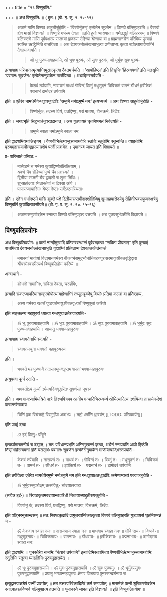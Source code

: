 +++
title = "१८ विष्णुबलिः"

+++
॥ अथ विष्णुबलिः ॥ ( हुतः ) (बो. गृ. सू. १. १०-११) 

> अष्टमे मासि विष्णव आहुतीर्जुहोति - 'विष्णोर्नुकम्' इत्येतेन सूक्तेन ॥ विष्णवे बलिमुपहरति ॥ वैष्णवो ह्येष मासो विज्ञायते ॥ विष्णुर्हि गर्भस्य देवता ॥ इति हुतो व्याख्यातः॥ यथैतद्धुते बलिहरणम् ॥ विष्णवे बलिरष्टमे मासि पूर्वपक्षस्य सप्तम्यां द्वादश्यां रोहिण्यां श्रोणायां वा॥ ब्राह्मणानन्नेन परिविष्य पुण्याहं स्वस्ति ऋद्धिमिति वाचयित्वा ॥ अथ देवयजनोल्लेखनप्रभृत्या प्रणीताभ्यः कृत्वा उपोत्थायाग्रेणाग्निं दैवतमावायति । 
>
>> ओं भूः पुरुषमावाहयामि, ओं भुवः पुरुषं॰, ओं सुवः पुरुषं॰, ओं भूर्भुवः सुवः पुरुषं॰
>
इत्यावाह्य परिधानप्रभृत्याग्निमुखात्कृत्वा दैवतमर्चयति । 'आपोहिष्ठा' इति तिसृभिः ‘हिरण्यवर्णा' इति चतसृभिः 'पवमानः सुवर्जनः' इत्येतेनानुवाकेन मार्जयित्वा । अथाद्भिस्तर्पयति - 
>
>> केशवं तर्पयामि, नारायणं माधवं गोविन्दं विष्णुं मधुसूदनं त्रिविक्रमं वामनं श्रीधरं हृषीकेशं पद्मनाभं दामोदरं तर्पयामि
>
इति ॥ एतैरेव नामधेयैर्गन्धपुष्पधूपदीपैः 'अमुष्मै नमोऽमुष्मै नमः' इत्यभ्यर्च्य ॥ अथ विष्णव आहुतीर्जुहोति -
>
>> विष्णोर्नुकं, तदस्य प्रियं, प्रतद्विष्णुः, परो मात्रया, विचक्रमे, त्रिर्देवः
>
इति । जयप्रभृति सिद्धमाधेनुवरप्रदानात् । अथ गुडपायसं घृतमिश्रमन्नं निवेदयति -
>
>> अमुष्मै स्वाहा नमोऽमुष्मै स्वाहा नमः
>
इति द्वादशभिर्यथालिङ्गम् । वैष्णवीभिर्ऋग्यजुःसामाथर्वभिः स्तोत्रैः स्तुतीभिः स्तुन्वन्ति॥ व्याहृतीभिः पुरुषमुद्वासयामीत्युद्वास्यान्नशेषं पत्नीं प्राशयेत् । पुमानस्यै जायत इति विज्ञायते ॥

प्र॰ पारिजाते वसिष्ठः - 

> मासेष्टमे च गर्भस्य कुर्याद्विष्णोर्बलिक्रियाम् ।  
श्रवणे चैव रोहिण्यां पुष्ये चैव प्रशस्यते ।  
द्वितीया सप्तमी चैव द्वादशी च शुभा तिथिः ।  
शुभग्रहोदयाः श्रेष्ठास्तेषां च दिवसा अपि ।  
पापास्त्र्यायारिगाः श्रेष्ठा नेष्टाः सर्वेऽष्टमस्थिताः

इति । एतेन गर्भादष्टमे मासि शुक्ले पक्षे द्वितीयासप्तमीद्वादशीतिथिषु शुभग्रहवारोदयेषु रोहिणीश्रवणपुष्यनक्षत्रेषु विष्णुबलिं कुर्यादित्यवसीयते॥ (बो. गृ. प. सू. १. १०. १५-१६) 

> अष्टमासमुष्णोदकेन स्नात्वा विष्णवे बलिमुपहृत्य व्रतयति । अथ पुत्रप्रसूर्भवतीति विज्ञायते ॥

## विष्णुबलिप्रयोगः

अथ विष्णुबलिप्रयोगः ॥ कर्ता नान्दीमुखादि प्रतिसरबन्धान्तं पूर्ववत्कृत्वा “सविता प्रीयताम्" इति पुण्याहं वाचयित्वा देवयजनोल्लेखनप्रभृति गृह्याग्निं प्रतिष्ठाप्य देशकालकीर्तनान्ते 

> ममास्यां भार्यायां विद्यमानगर्भस्य बीजगर्भसमुद्भवैनोनिबर्हणपुरःसरमायुःश्रीबलवृद्धिद्वारा श्रीपरमेश्वरप्रीत्यर्थं बिष्णुबलिहोमं करिष्ये ॥ 

अन्वाधाने - 

> शोभनो नामाग्निः, सविता देवता, चरुर्हविः, 

इत्यादि संकल्प्यापरिधानात्कृत्वोपोत्थायाग्रेणाग्निं तण्डुलपुञ्जेषु विष्णोः प्रतिमां कलशं वा प्रतिष्ठाप्य, 

> अस्य गर्भस्य रक्षार्थं पुष्ट्यर्थमायुःश्रीबलवृध्यर्थं विष्णुपूजां करिष्ये

इति सङ्कल्प्य महापुरुषं ध्यात्वा गन्धपुष्पाक्षतैरावाहयति - 

> ॐ भूः पुरुषमावाहयामि । ॐ भुवः पुरुषमावाहयामि । ॐ सुवः पुरुषमावाहयामि । ॐ भूर्भुवः सुवः पुरुषमावाहयामि । आयातु भगवान्महापुरुषः

इत्यावाह्य स्वागतेनाभिनन्दयति -

> स्वागतमधुना भगवतो महापुरुषस्य

इति । 

> भगवते महापुरुषायै तदासनमुपक्लृप्तमत्रास्तां भगवान्महापुरुषः

इत्युक्त्वा कूर्चं ददाति -

> भगवतोऽयं कूर्चो दर्भमयस्त्रिवृद्धरितः सुवर्णस्तं जुषस्व

इति । अथ गायत्र्याभिमंत्रिते पात्रे तिरःपवित्रमप आनीय गन्धादिभिरभ्यर्च्य ओमित्यादित्यं दर्शयित्वा तासामेकदेशं पात्रान्तरेणादाय 

> त्रिणि॑ प॒दा विच॑क्रमे॒ विष्णु॑र्गो॒पा अदा॑भ्यः । ततो॒ धर्मा॑णि धा॒रय॑न्
[[TODO: परिष्कार्यम्]]

इति पाद्यं दत्वा 

> ॐ इ॒दं विष्णुः॒॰ पाँसु॒रे

इत्यर्घ्यमाचमनीयं च दद्यात् । ततः परिधानप्रभृति अग्निमुखान्तं कृत्वा, अथैनं स्नापयति आपो हिष्ठेति तिसृभिर्हिरण्यवर्णा इति चतसृभिः पवमानः सुवर्जन इत्येतेनानुवाकेन मार्जयित्वाद्भिस्तर्पयति - 

> केशवं तर्पयामि । नारायणं त॰ । माधवं त॰ । गोविन्दं त॰ । विष्णुं त॰ । मधुसूदनं त॰ । त्रिविक्रमं त॰ । वामनं त॰ । श्रीधरं त॰ । हृषीकेशं त॰ । पद्मनाभं त॰ । दामोदरं तर्पयामि

इति तर्पयित्वा एतैरेव नामधेयैरमुष्मै नमोऽमुष्मै नम इति गन्धपुष्पाक्षतधूपदीपैः क्रमेणाभ्यर्च्य पक्वाज्जुहोति -

> ॐ भूर्भुवस्सुवरो३म् तत्सवितुः॰ चोदयात्स्वाहा 

(सवित्र इदं॰) ॥ स्विष्टकृतमवदायान्तःपरिधौ निधायाज्याहुतीरुपजुहोति -

> विष्णोर्नु कं, तदस्य प्रियं, प्रतद्विष्णुः, परो मात्रया, विचक्रमे, त्रिर्देवः

इति षड्भिरनुच्छन्दसम् ॥ ततः स्विष्टकृदादि प्रागुत्तरपरिषेकात्कृत्वा विष्णवे बलिमुपहरति गुडपायसं घृतमिश्रमन्नं च -

> ॐ केशवाय स्वाहा नमः ॥ नारायणाय स्वाहा नमः ॥ माधवाय स्वाहा नमः ॥ गोविन्दाय॰ ॥ विष्णवे॰॥ मधुसूदनाय॰ ॥ त्रिविक्रमाय॰ ॥ वामनाय॰ ॥ श्रीधराय॰ ॥ हृषीकेशाय॰ ॥ पद्मनाभाय॰ ॥ दामोदराय स्वाहा नमः

इति द्वादशभिः ॥ पुनस्तैरेव नामभिः “केशवं तर्पयामि" इत्यादिभिस्तर्पयित्वा वैष्णवीभिर्ऋग्यजुस्सामाथर्वभिः स्तुतिभिः स्तुत्वा व्याहृतिभिः पुरुषमुद्रासयेत् । 

> ॐ भूः पुरुषमुद्वासयामि । ॐ भुवः पुरुषमुद्वासयामि । ॐ सुवः पुरुषमु॰ । ॐ भूर्भुवस्सुवः पुरुषमुद्वासयामि ॥ प्रयातु भगवान्महापुरुषः क्षेमाय विजयाय पुनस्सन्दर्शनाय च

इत्युद्वास्यान्नशेषं पत्नीं प्राशयेत् ॥ तत उत्तरपरिषेकादिशेषं कर्म समापयेत् ॥ मासमेकं पत्नी शुचिरुष्णोदकेन स्नात्वाहरहर्विष्णवे बलिमुपहृत्य व्रतयति ॥ पुमानस्यै जायत इति विज्ञायते ॥ इति विष्णुबलिप्रयोगः ॥